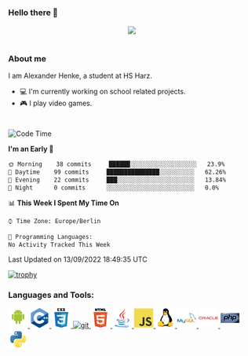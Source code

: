 <h3>Hello there 👋</h3>
<p align="center">
<img align="center" src='https://c.tenor.com/QFSdaXEwtBAAAAAC/hello-there-general-kenobi.gif'>
</p>
<h1></h1>

<h3>About me</h3>

I am Alexander Henke, a student at HS Harz. 
* 💻 I'm currently working on school related projects.
* 🎮 I play video games.
<h1></h1>

<!--START_SECTION:waka-->
![Code Time](http://img.shields.io/badge/Code%20Time-44%20hrs%2015%20mins-blue)

**I'm an Early 🐤** 

```text
🌞 Morning    38 commits     ██████░░░░░░░░░░░░░░░░░░░   23.9% 
🌆 Daytime    99 commits     ███████████████░░░░░░░░░░   62.26% 
🌃 Evening    22 commits     ███░░░░░░░░░░░░░░░░░░░░░░   13.84% 
🌙 Night      0 commits      ░░░░░░░░░░░░░░░░░░░░░░░░░   0.0%

```


📊 **This Week I Spent My Time On** 

```text
⌚︎ Time Zone: Europe/Berlin

💬 Programming Languages: 
No Activity Tracked This Week

```


 Last Updated on 13/09/2022 18:49:35 UTC
<!--END_SECTION:waka-->
[![trophy](https://github-profile-trophy.vercel.app/?username=4l3H3&theme=onedark&row=1)](https://github.com/ryo-ma/github-profile-trophy)


<h3 align="left">Languages and Tools:</h3>
<p align="left"> <a href="https://developer.android.com" target="_blank"> <img src="https://raw.githubusercontent.com/devicons/devicon/master/icons/android/android-original-wordmark.svg" alt="android" width="40" height="40"/> </a> <a href="https://www.w3schools.com/cpp/" target="_blank"> <img src="https://raw.githubusercontent.com/devicons/devicon/master/icons/cplusplus/cplusplus-original.svg" alt="cplusplus" width="40" height="40"/> </a> <a href="https://www.w3schools.com/css/" target="_blank"> <img src="https://raw.githubusercontent.com/devicons/devicon/master/icons/css3/css3-original-wordmark.svg" alt="css3" width="40" height="40"/> </a> <a href="https://git-scm.com/" target="_blank"> <img src="https://www.vectorlogo.zone/logos/git-scm/git-scm-icon.svg" alt="git" width="40" height="40"/> </a> <a href="https://www.w3.org/html/" target="_blank"> <img src="https://raw.githubusercontent.com/devicons/devicon/master/icons/html5/html5-original-wordmark.svg" alt="html5" width="40" height="40"/> </a> <a href="https://www.java.com" target="_blank"> <img src="https://raw.githubusercontent.com/devicons/devicon/master/icons/java/java-original.svg" alt="java" width="40" height="40"/> </a> <a href="https://developer.mozilla.org/en-US/docs/Web/JavaScript" target="_blank"> <img src="https://raw.githubusercontent.com/devicons/devicon/master/icons/javascript/javascript-original.svg" alt="javascript" width="40" height="40"/> </a> <a href="https://www.linux.org/" target="_blank"> <img src="https://raw.githubusercontent.com/devicons/devicon/master/icons/linux/linux-original.svg" alt="linux" width="40" height="40"/> </a> <a href="https://www.mysql.com/" target="_blank"> <img src="https://raw.githubusercontent.com/devicons/devicon/master/icons/mysql/mysql-original-wordmark.svg" alt="mysql" width="40" height="40"/> </a> <a href="https://www.oracle.com/" target="_blank"> <img src="https://raw.githubusercontent.com/devicons/devicon/master/icons/oracle/oracle-original.svg" alt="oracle" width="40" height="40"/> </a> <a href="https://www.php.net" target="_blank"> <img src="https://raw.githubusercontent.com/devicons/devicon/master/icons/php/php-original.svg" alt="php" width="40" height="40"/> </a> <a href="https://www.python.org" target="_blank"> <img src="https://raw.githubusercontent.com/devicons/devicon/master/icons/python/python-original.svg" alt="python" width="40" height="40"/> </a> </p>



